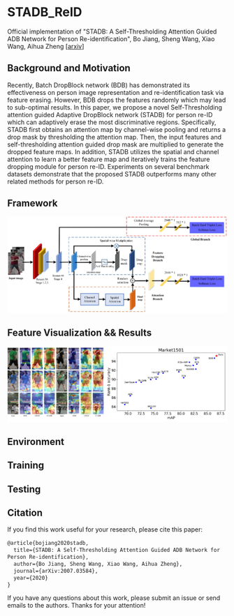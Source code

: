 # STADB_ReID
Official implementation of "STADB: A Self-Thresholding Attention Guided ADB Network for Person Re-identification", Bo Jiang, Sheng Wang, Xiao Wang, Aihua Zheng [[arxiv](https://arxiv.org/abs/2007.03584)] 

## Background and Motivation
Recently, Batch DropBlock network (BDB) has demonstrated its effectiveness on person image representation and re-identification task via feature erasing. However, BDB drops the features randomly which may lead to sub-optimal results. In this paper, we propose a novel Self-Thresholding attention guided Adaptive DropBlock network (STADB) for person re-ID which can adaptively erase the most discriminative regions. Specifically, STADB first obtains an attention map by channel-wise pooling and returns a drop mask by thresholding the attention map. Then, the input features and self-thresholding attention guided drop mask are multiplied to generate the dropped feature maps. In addition, STADB utilizes the spatial and channel attention to learn a better feature map and iteratively trains the feature dropping module for person re-ID. Experiments on several benchmark datasets demonstrate that the proposed STADB outperforms many other related methods for person re-ID. 


## Framework 
![fig-1](https://github.com/wangxiao5791509/STADB_ReID/blob/main/framework.png)


## Feature Visualization && Results 
![fig-2](https://github.com/wangxiao5791509/STADB_ReID/blob/main/results.png)

## Environment 



## Training 




## Testing 



## Citation 
If you find this work useful for your research, please cite this paper: 
```
@article{bojiang2020stadb,
  title={STADB: A Self-Thresholding Attention Guided ADB Network for Person Re-identification},
  author={Bo Jiang, Sheng Wang, Xiao Wang, Aihua Zheng},
  journal={arXiv:2007.03584},
  year={2020}
}
```

If you have any questions about this work, please submit an issue or send emails to the authors. Thanks for your attention!



























